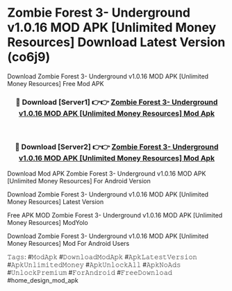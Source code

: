 # Zombie Forest 3- Underground v1.0.16 MOD APK [Unlimited Money Resources] Download Latest Version (co6j9)
Download Zombie Forest 3- Underground v1.0.16 MOD APK [Unlimited Money Resources] Free Mod APK

<div align="center">
<h3>🔴 Download [Server1] 👉👉 <a href="https://apkcomod.com?title=Zombie_Forest_3-_Underground_v1.0.16_MOD_APK_[Unlimited_Money_Resources]">Zombie Forest 3- Underground v1.0.16 MOD APK [Unlimited Money Resources] Mod Apk</a></h3><br>

<h3>🔴 Download [Server2] 👉👉 <a href="https://apkcomod.com?title=Zombie_Forest_3-_Underground_v1.0.16_MOD_APK_[Unlimited_Money_Resources]">Zombie Forest 3- Underground v1.0.16 MOD APK [Unlimited Money Resources] Mod Apk</a></h3>
</div>


Download Mod APK Zombie Forest 3- Underground v1.0.16 MOD APK [Unlimited Money Resources] For Android Version

Download Zombie Forest 3- Underground v1.0.16 MOD APK [Unlimited Money Resources] Latest Version

Free APK MOD Zombie Forest 3- Underground v1.0.16 MOD APK [Unlimited Money Resources] ModYolo

Download Zombie Forest 3- Underground v1.0.16 MOD APK [Unlimited Money Resources] Mod For Android Users

𝚃𝚊𝚐𝚜: #𝙼𝚘𝚍𝙰𝚙𝚔 #𝙳𝚘𝚠𝚗𝚕𝚘𝚊𝚍𝙼𝚘𝚍𝙰𝚙𝚔 #𝙰𝚙𝚔𝙻𝚊𝚝𝚎𝚜𝚝𝚅𝚎𝚛𝚜𝚒𝚘𝚗 #𝙰𝚙𝚔𝚄𝚗𝚕𝚒𝚖𝚒𝚝𝚎𝚍𝙼𝚘𝚗𝚎𝚢 #𝙰𝚙𝚔𝚄𝚗𝚕𝚘𝚌𝚔𝙰𝚕𝚕 #𝙰𝚙𝚔𝙽𝚘𝙰𝚍𝚜 #𝚄𝚗𝚕𝚘𝚌𝚔𝙿𝚛𝚎𝚖𝚒𝚞𝚖 #𝙵𝚘𝚛𝙰𝚗𝚍𝚛𝚘𝚒𝚍 #𝙵𝚛𝚎𝚎𝙳𝚘𝚠𝚗𝚕𝚘𝚊𝚍 #home_design_mod_apk